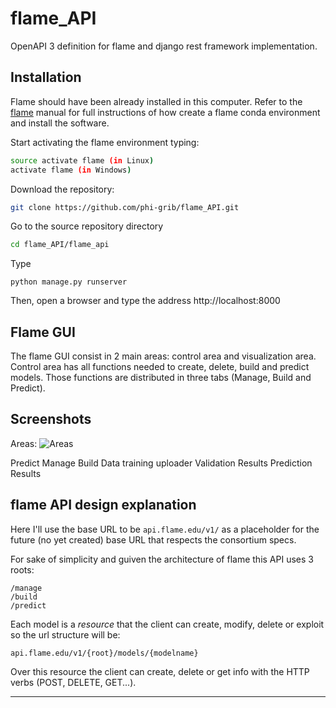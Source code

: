 # flame_API
OpenAPI 3 definition for flame and django rest framework implementation.

## Installation

Flame should have been already installed in this computer. Refer to the [flame](https://github.com/phi-grib/flame) manual for full instructions of how create a flame conda environment and install the software. 

Start activating the flame environment typing:

```bash
source activate flame (in Linux)
activate flame (in Windows)
```

Download the repository:

```bash
git clone https://github.com/phi-grib/flame_API.git
```

Go to the source repository directory 

```bash
cd flame_API/flame_api
```

Type

```
python manage.py runserver
```

Then, open a browser and type the address http://localhost:8000

## Flame GUI
The flame GUI consist in 2 main areas: control area and visualization area. 
Control area has all functions needed to create, delete, build and predict models. Those functions are distributed in three tabs (Manage, Build and Predict).

## Screenshots

Areas:
![Areas](https://raw.githubusercontent.com/phi-grib/flame_API/blob/master/img/areas.png)

Predict
Manage
Build
Data training uploader
Validation Results
Prediction Results



## flame API design explanation
Here I'll use the base URL to be `api.flame.edu/v1/` as a placeholder for the future (no yet created) base URL that respects the consortium specs.

For sake of simplicity and guiven the architecture of flame this API uses 3 roots:

```
/manage
/build
/predict
```

Each model is a *resource* that the client can create, modify, delete or exploit so the url structure will be:

```
api.flame.edu/v1/{root}/models/{modelname}
```

Over this resource the client can create, delete or get info with the HTTP verbs (POST, DELETE, GET...).

----
<!---
## TODO

* Control errors **[Status_codes](https://www.django-rest-framework.org/api-guide/status-codes/)** for responses
* Use data **[validators](https://www.django-rest-framework.org/api-guide/validators/)** for requests and responses
* Write **[serializers](https://www.django-rest-framework.org/api-guide/serializers/)** to send and receive standardized data
* Review response schemas in `flameAPI.yml`

-----
## Docs

https://www.django-rest-framework.org/

[Serializer tutorial](https://www.django-rest-framework.org/tutorial/1-serialization/)
-->
